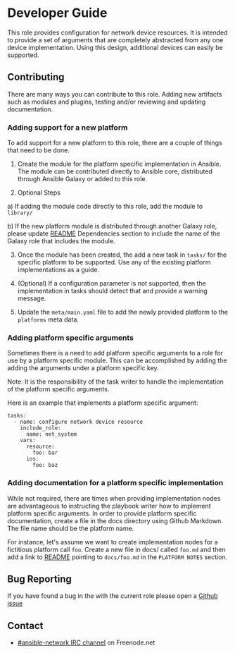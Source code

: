 # Developer Guide
This role provides configuration for network device resources.  It is intended
to provide a set of arguments that are completely abstracted from any one
device implementation.  Using this design, additional devices can easily be
supported.

## Contributing
There are many ways you can contribute to this role.  Adding new artifacts such
as modules and plugins, testing and/or reviewing and updating documentation.  

### Adding support for a new platform
To add support for a new platform to this role, there are a couple of things
that need to be done.

1) Create the module for the platform specific implementation in Ansible.  The
module can be contributed directly to Ansible core, distributed through Ansible
Galaxy or added to this role.

2) Optional Steps

a) If adding the module code directly to this role, add the module
to ```library/```

b) If the new platform module is distributed through another Galaxy
role, please update [README](README.md) Dependencies section to include the 
name of the Galaxy role that includes the module.

3) Once the module has been created, the add a new task in ```tasks/``` for the
specific platform to be supported.  Use any of the existing platform
implementations as a guide.

4) (Optional) If a configuration parameter is not supported, then the
implementation in tasks should detect that and provide a warning message.

5) Update the ```meta/main.yaml``` file to add the newly provided platform to
the ```platforms``` meta data.

### Adding platform specific arguments
Sometimes there is a need to add platform specific arguments to a role for use
by a platform specific module.  This can be accomplished by adding the adding
the arguments under a platform specific key.  

Note: It is the responsibility of the task writer to handle the implementation
of the platform specific arguments.  

Here is an example that implements a platform specific argument:

```
tasks:
  - name: configure network device resource
    include_role:
      name: net_system
    vars:
      resource:
        foo: bar
      ios:
        foo: baz
```

### Adding documentation for a platform specific implementation
While not required, there are times when providing implementation nodes are
advantageous to instructing the playbook writer how to implement platform
specific arguments.  In order to provide platform specific documentation,
create a file in the docs directory using Github Markdown.  The file name
should be the platform name. 

For instance, let's assume we want to create implementation nodes for a
fictitious platform call `foo`.  Create a new file in docs/ called `foo.md` and
then add a link to [README](README.md) pointing to `docs/foo.md` in the `PLATFORM
NOTES` section.

## Bug Reporting
If you have found a bug in the with the current role please open a [Github
issue](../../issues)  

## Contact
* [#ansible-network IRC channel](https://webchat.freenode.net/?channels=ansible-network) on Freenode.net


